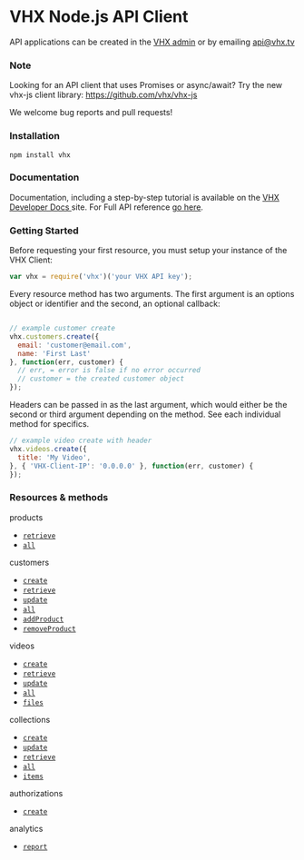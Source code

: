 # VHX Node.js API Client

API applications can be created in the [VHX admin](https://www.vhx.tv/admin/platforms) or by emailing [api@vhx.tv](mailto:api@vhx.tv)

### Note
Looking for an API client that uses Promises or async/await? Try the new vhx-js client library: https://github.com/vhx/vhx-js

We welcome bug reports and pull requests!

### Installation

`npm install vhx`

### Documentation

Documentation, including a step-by-step tutorial is available on the [VHX Developer Docs ](http://dev.vhx.tv/api?javascript) site.
For Full API reference [go here](http://dev.vhx.tv/docs/api?javascript).

### Getting Started

Before requesting your first resource, you must setup your instance of the VHX Client:

```js
var vhx = require('vhx')('your VHX API key');
```

Every resource method has two arguments. The first argument is an options object or identifier and the second, an optional callback:

```js

// example customer create
vhx.customers.create({
  email: 'customer@email.com',
  name: 'First Last'
}, function(err, customer) {
  // err, = error is false if no error occurred
  // customer = the created customer object
});
```

Headers can be passed in as the last argument, which would either be the second or third argument depending on the method. See each individual method for specifics.
```js
// example video create with header
vhx.videos.create({
  title: 'My Video',
}, { 'VHX-Client-IP': '0.0.0.0' }, function(err, customer) {
});
```

### Resources & methods

products
  * [`retrieve`](http://dev.vhx.tv/docs/api/?node#product-retrieve)
  * [`all`](http://dev.vhx.tv/docs/api/?node#product-list)

customers
  * [`create`](http://dev.vhx.tv/docs/api/?node#customer-create)
  * [`retrieve`](http://dev.vhx.tv/docs/api/?node#customer-retrieve)
  * [`update`](http://dev.vhx.tv/docs/api/?node#customer-update)
  * [`all`](http://dev.vhx.tv/docs/api/?node#customer-list)
  * [`addProduct`](http://dev.vhx.tv/docs/api/?node#customer-add-product)
  * [`removeProduct`](http://dev.vhx.tv/docs/api/?node#customer-remove-product)

videos
  * [`create`](http://dev.vhx.tv/docs/api/?node#videos-create)
  * [`retrieve`](http://dev.vhx.tv/docs/api?node#videos-get)
  * [`update`](http://dev.vhx.tv/docs/api?node#videos-update)
  * [`all`](http://dev.vhx.tv/docs/api?node#videos-list)
  * [`files`](http://dev.vhx.tv/docs/api/?node#videos-list-files)

collections
  * [`create`](http://dev.vhx.tv/docs/api?node#collections-create)
  * [`update`](http://dev.vhx.tv/docs/api?node#collections-update)
  * [`retrieve`](http://dev.vhx.tv/docs/api?node#collections-retrieve)
  * [`all`](http://dev.vhx.tv/docs/api?node#collections-list)
  * [`items`](http://dev.vhx.tv/docs/api?node#collection-items-list)

authorizations
  * [`create`](http://dev.vhx.tv/docs/api?node#authorizations-create)

analytics
  * [`report`](http://dev.vhx.tv/docs/api?node#analytics-report)
